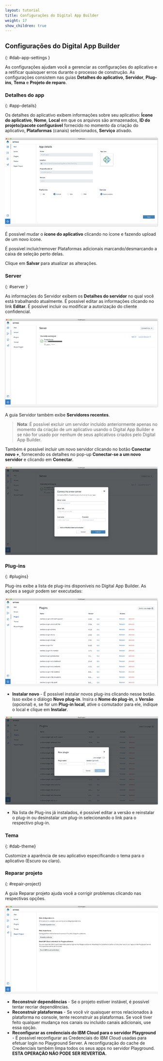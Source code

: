 ```yaml
---
layout: tutorial
title: Configurações do Digital App Builder
weight: 17
show_children: true
---
```

<!-- NLS_CHARSET=UTF-8 -->

## Configurações do Digital App Builder
{: #dab-app-settings }

As configurações ajudam você a gerenciar as configurações do aplicativo e a retificar quaisquer erros durante o processo de construção. As configurações consistem nas guias **Detalhes do aplicativo**, **Servidor**, **Plug-ins**, **Tema** e **Projeto de reparo**.

### Detalhes do app
{: #app-details}

Os detalhes do aplicativo exibem informações sobre seu aplicativo: **Ícone do aplicativo**, **Nome**, **Local** em que os arquivos são armazenados, **ID do projeto/pacote configurável** fornecido no momento da criação do aplicativo, **Plataformas** (canais) selecionados, **Serviço** ativado.

![Configuração dos detalhes do aplicativo](dab-settings.png)

É possível mudar o **ícone do aplicativo** clicando no ícone e fazendo upload de um novo ícone.

É possível incluir/remover Plataformas adicionais marcando/desmarcando a caixa de seleção perto delas.

Clique em **Salvar** para atualizar as alterações.

### Server
{: #server }

As informações do Servidor exibem os **Detalhes do servidor** no qual você está trabalhando atualmente. É possível editar as informações clicando no link **Editar**. É possível incluir ou modificar a autorização do cliente confidencial.

![Configurações de detalhes do servidor](dab-settings-server.png)

A guia Servidor também exibe **Servidores recentes**.

>**Nota**: É possível excluir um servidor incluído anteriormente apenas no momento da criação de um aplicativo usando o Digital App Builder e se não for usado por nenhum de seus aplicativos criados pelo Digital App Builder.

Também é possível incluir um novo servidor clicando no botão **Conectar novo +**, fornecendo os detalhes no pop-up **Conectar-se a um novo servidor** e clicando em **Conectar**.

![Configurações do novo servidor](dab-settings-new-server.png)

### **Plug-ins**
{: #plugins}

Plug-ins exibe a lista de plug-ins disponíveis no Digital App Builder. As ações a seguir podem ser executadas:

![Configurações de plug-ins disponíveis](dab-settings-plugins.png)

* **Instalar novo** - É possível instalar novos plug-ins clicando nesse botão. Isso exibe o diálogo **Novo plug-in**. Insira o **Nome do plug-in**, a **Versão** (opcional) e, se for um **Plug-in local**, ative o comutador para ele, indique o local e clique em **Instalar**.

![Configurações de novos plug-ins](dab-settings-new-plugins.png)

* Na lista de Plug-ins já instalados, é possível editar a versão e reinstalar o plug-in ou desinstalar um plug-in selecionando o link para o respectivo plug-in.


### Tema
{: #dab-theme}

Customize a aparência de seu aplicativo especificando o tema para o aplicativo (Escuro ou claro). 

### Reparar projeto
{: #repair-project}

A guia Reparar projeto ajuda você a corrigir problemas clicando nas respectivas opções.

![Reparo de configurações](dab-settings-repair.png)

* **Reconstruir dependências** - Se o projeto estiver instável, é possível tentar recriar dependências.
* **Reconstruir plataformas** - Se você vir quaisquer erros relacionados à plataforma no console, tente reconstruir as plataformas. Se você tiver feito qualquer mudança nos canais ou incluído canais adicionais, use essa opção.
* **Reconfigurar as credenciais do IBM Cloud para o servidor Playground** - É possível reconfigurar as Credenciais do IBM Cloud usadas para efetuar login no Playground Server. A reconfiguração do cache de Credenciais também limpa todos os seus apps no servidor Playground. **ESTA OPERAÇÃO NÃO PODE SER REVERTIDA.**
